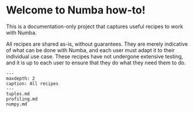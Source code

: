 # Welcome to Numba how-to!

This is a documentation-only project that captures useful recipes to work with 
Numba. 

All recipes are shared as-is, without guarantees. They are merely indicative 
of what can be done with Numba, and each user must adapt it to their individual 
use case. These recipes have not undergone extensive testing, and it is up to 
each user to ensure that they do what they need them to do.

```{toctree}
---
maxdepth: 2
caption: All recipes
---
tuples.md
profiling.md
numpy.md
```
